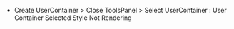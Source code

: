 * Create UserContainer > Close ToolsPanel > Select UserContainer : User Container Selected Style Not Rendering 